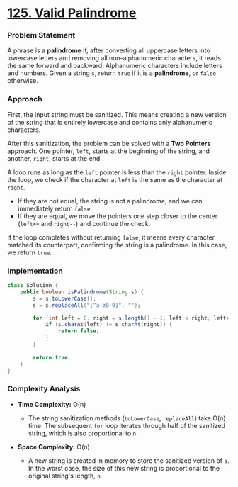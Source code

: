 # <a href="https://leetcode.com/problems/valid-palindrome/" target="_blank">125. Valid Palindrome</a>

### Problem Statement
A phrase is a **palindrome** if, after converting all uppercase letters into lowercase letters and removing all non-alphanumeric characters, it reads the same forward and backward. Alphanumeric characters include letters and numbers. Given a string `s`, return `true` if it is a **palindrome**, or `false` otherwise.

### Approach
First, the input string must be sanitized. This means creating a new version of the string that is entirely lowercase and contains only alphanumeric characters.

After this sanitization, the problem can be solved with a **Two Pointers** approach. One pointer, `left`, starts at the beginning of the string, and another, `right`, starts at the end.

A loop runs as long as the `left` pointer is less than the `right` pointer. Inside the loop, we check if the character at `left` is the same as the character at `right`.
- If they are not equal, the string is not a palindrome, and we can immediately return `false`.
- If they are equal, we move the pointers one step closer to the center (`left++` and `right--`) and continue the check.

If the loop completes without returning `false`, it means every character matched its counterpart, confirming the string is a palindrome. In this case, we return `true`.

### Implementation
```java
class Solution {
    public boolean isPalindrome(String s) {
        s = s.toLowerCase();
        s = s.replaceAll("[^a-z0-9]", "");

        for (int left = 0, right = s.length() - 1; left < right; left++, right--) {
            if (s.charAt(left) != s.charAt(right)) {
                return false;
            }
        }
        
        return true;
    }
}
``` 

### Complexity Analysis
- **Time Complexity:** O(n)
  - The string sanitization methods (`toLowerCase`, `replaceAll`) take O(n) time. The subsequent `for` loop iterates through half of the sanitized string, which is also proportional to `n`.

- **Space Complexity:** O(n)
  - A new string is created in memory to store the sanitized version of `s`. In the worst case, the size of this new string is proportional to the original string's length, `n`.
